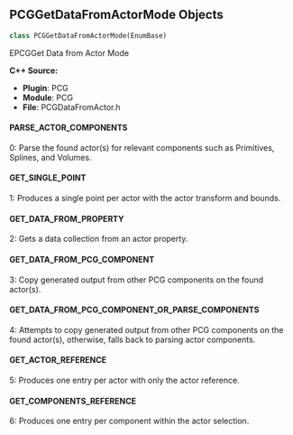 ## PCGGetDataFromActorMode Objects

```python
class PCGGetDataFromActorMode(EnumBase)
```

EPCGGet Data from Actor Mode

**C++ Source:**

- **Plugin**: PCG
- **Module**: PCG
- **File**: PCGDataFromActor.h

<a id="unreal.PCGGetDataFromActorMode.PARSE_ACTOR_COMPONENTS"></a>

#### PARSE_ACTOR_COMPONENTS

0: Parse the found actor(s) for relevant components such as Primitives, Splines, and Volumes.

<a id="unreal.PCGGetDataFromActorMode.GET_SINGLE_POINT"></a>

#### GET_SINGLE_POINT

1: Produces a single point per actor with the actor transform and bounds.

<a id="unreal.PCGGetDataFromActorMode.GET_DATA_FROM_PROPERTY"></a>

#### GET_DATA_FROM_PROPERTY

2: Gets a data collection from an actor property.

<a id="unreal.PCGGetDataFromActorMode.GET_DATA_FROM_PCG_COMPONENT"></a>

#### GET_DATA_FROM_PCG_COMPONENT

3: Copy generated output from other PCG components on the found actor(s).

<a id="unreal.PCGGetDataFromActorMode.GET_DATA_FROM_PCG_COMPONENT_OR_PARSE_COMPONENTS"></a>

#### GET_DATA_FROM_PCG_COMPONENT_OR_PARSE_COMPONENTS

4: Attempts to copy generated output from other PCG components on the found actor(s), otherwise, falls back to parsing actor components.

<a id="unreal.PCGGetDataFromActorMode.GET_ACTOR_REFERENCE"></a>

#### GET_ACTOR_REFERENCE

5: Produces one entry per actor with only the actor reference.

<a id="unreal.PCGGetDataFromActorMode.GET_COMPONENTS_REFERENCE"></a>

#### GET_COMPONENTS_REFERENCE

6: Produces one entry per component within the actor selection.

<a id="unreal.PCGDifferenceMode"></a>